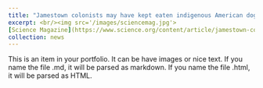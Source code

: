 ```yaml
---
title: "Jamestown colonists may have kept eaten indigenous American dogs"
excerpt: <br/><img src='/images/sciencemag.jpg'>
[Science Magazine](https://www.science.org/content/article/jamestown-colonists-may-have-kept-eaten-indigenous-american-dogs#:~:text=%E2%80%9CThey%20were%20running%20low%20on,uncommon%20when%20times%20got%20tough.)
collection: news
---
```


This is an item in your portfolio. It can be have images or nice text. If you name the file .md, it will be parsed as markdown. If you name the file .html, it will be parsed as HTML. 
